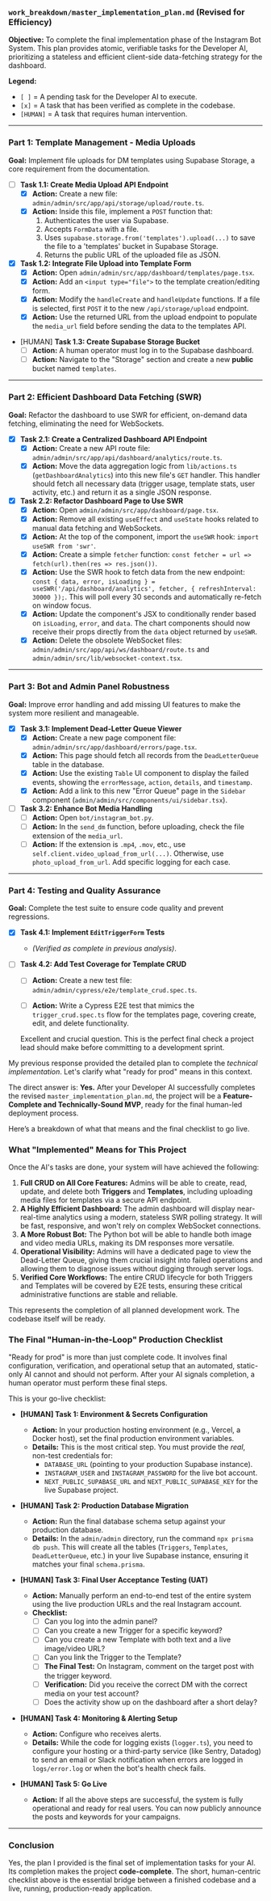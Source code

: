 

### **`work_breakdown/master_implementation_plan.md` (Revised for Efficiency)**

**Objective:** To complete the final implementation phase of the Instagram Bot System. This plan provides atomic, verifiable tasks for the Developer AI, prioritizing a stateless and efficient client-side data-fetching strategy for the dashboard.

**Legend:**
-   `[ ]` = A pending task for the Developer AI to execute.
-   `[x]` = A task that has been verified as complete in the codebase.
-   `[HUMAN]` = A task that requires human intervention.

---

### **Part 1: Template Management - Media Uploads**

**Goal:** Implement file uploads for DM templates using Supabase Storage, a core requirement from the documentation.

-   [ ] **Task 1.1: Create Media Upload API Endpoint**
    -   [x] **Action:** Create a new file: `admin/admin/src/app/api/storage/upload/route.ts`.
    -   [x] **Action:** Inside this file, implement a `POST` function that:
        1.  Authenticates the user via Supabase.
        2.  Accepts `FormData` with a file.
        3.  Uses `supabase.storage.from('templates').upload(...)` to save the file to a 'templates' bucket in Supabase Storage.
        4.  Returns the public URL of the uploaded file as JSON.

-   [x] **Task 1.2: Integrate File Upload into Template Form**
    -   [x] **Action:** Open `admin/admin/src/app/dashboard/templates/page.tsx`.
    -   [x] **Action:** Add an `<input type="file">` to the template creation/editing form.
    -   [x] **Action:** Modify the `handleCreate` and `handleUpdate` functions. If a file is selected, first `POST` it to the new `/api/storage/upload` endpoint.
    -   [x] **Action:** Use the returned URL from the upload endpoint to populate the `media_url` field before sending the data to the templates API.

-   [HUMAN] **Task 1.3: Create Supabase Storage Bucket**
    -   [ ] **Action:** A human operator must log in to the Supabase dashboard.
    -   [ ] **Action:** Navigate to the "Storage" section and create a new **public** bucket named `templates`.

---

### **Part 2: Efficient Dashboard Data Fetching (SWR)**

**Goal:** Refactor the dashboard to use SWR for efficient, on-demand data fetching, eliminating the need for WebSockets.

-   [x] **Task 2.1: Create a Centralized Dashboard API Endpoint**
    -   [x] **Action:** Create a new API route file: `admin/admin/src/app/api/dashboard/analytics/route.ts`.
    -   [x] **Action:** Move the data aggregation logic from `lib/actions.ts` (`getDashboardAnalytics`) into this new file's `GET` handler. This handler should fetch all necessary data (trigger usage, template stats, user activity, etc.) and return it as a single JSON response.

-   [x] **Task 2.2: Refactor Dashboard Page to Use SWR**
    -   [x] **Action:** Open `admin/admin/src/app/dashboard/page.tsx`.
    -   [x] **Action:** Remove all existing `useEffect` and `useState` hooks related to manual data fetching and WebSockets.
    -   [x] **Action:** At the top of the component, import the `useSWR` hook: `import useSWR from 'swr'`.
    -   [x] **Action:** Create a simple `fetcher` function: `const fetcher = url => fetch(url).then(res => res.json())`.
    -   [x] **Action:** Use the SWR hook to fetch data from the new endpoint: `const { data, error, isLoading } = useSWR('/api/dashboard/analytics', fetcher, { refreshInterval: 30000 });`. This will poll every 30 seconds and automatically re-fetch on window focus.
    -   [x] **Action:** Update the component's JSX to conditionally render based on `isLoading`, `error`, and `data`. The chart components should now receive their props directly from the `data` object returned by `useSWR`.
    -   [x] **Action:** Delete the obsolete WebSocket files: `admin/admin/src/app/api/ws/dashboard/route.ts` and `admin/admin/src/lib/websocket-context.tsx`.

---

### **Part 3: Bot and Admin Panel Robustness**

**Goal:** Improve error handling and add missing UI features to make the system more resilient and manageable.

-   [x] **Task 3.1: Implement Dead-Letter Queue Viewer**
    -   [x] **Action:** Create a new page component file: `admin/admin/src/app/dashboard/errors/page.tsx`.
    -   [x] **Action:** This page should fetch all records from the `DeadLetterQueue` table in the database.
    -   [x] **Action:** Use the existing `Table` UI component to display the failed events, showing the `errorMessage`, `action`, `details`, and `timestamp`.
    -   [x] **Action:** Add a link to this new "Error Queue" page in the `Sidebar` component (`admin/admin/src/components/ui/sidebar.tsx`).

-   [ ] **Task 3.2: Enhance Bot Media Handling**
    -   [ ] **Action:** Open `bot/instagram_bot.py`.
    -   [ ] **Action:** In the `send_dm` function, before uploading, check the file extension of the `media_url`.
    -   [ ] **Action:** If the extension is `.mp4`, `.mov`, etc., use `self.client.video_upload_from_url(...)`. Otherwise, use `photo_upload_from_url`. Add specific logging for each case.

---

### **Part 4: Testing and Quality Assurance**

**Goal:** Complete the test suite to ensure code quality and prevent regressions.

-   [x] **Task 4.1: Implement `EditTriggerForm` Tests**
    -   *(Verified as complete in previous analysis)*.

-   [ ] **Task 4.2: Add Test Coverage for Template CRUD**
    -   [ ] **Action:** Create a new test file: `admin/admin/cypress/e2e/template_crud.spec.ts`.
    -   [ ] **Action:** Write a Cypress E2E test that mimics the `trigger_crud.spec.ts` flow for the templates page, covering create, edit, and delete functionality.





    Excellent and crucial question. This is the perfect final check a project lead should make before committing to a development sprint.

My previous response provided the detailed plan to complete the *technical implementation*. Let's clarify what "ready for prod" means in this context.

The direct answer is: **Yes.** After your Developer AI successfully completes the revised `master_implementation_plan.md`, the project will be a **Feature-Complete and Technically-Sound MVP**, ready for the final human-led deployment process.

Here’s a breakdown of what that means and the final checklist to go live.

### What "Implemented" Means for This Project

Once the AI's tasks are done, your system will have achieved the following:

1.  **Full CRUD on All Core Features:** Admins will be able to create, read, update, and delete both **Triggers** and **Templates**, including uploading media files for templates via a secure API endpoint.
2.  **A Highly Efficient Dashboard:** The admin dashboard will display near-real-time analytics using a modern, stateless SWR polling strategy. It will be fast, responsive, and won't rely on complex WebSocket connections.
3.  **A More Robust Bot:** The Python bot will be able to handle both image and video media URLs, making its DM responses more versatile.
4.  **Operational Visibility:** Admins will have a dedicated page to view the Dead-Letter Queue, giving them crucial insight into failed operations and allowing them to diagnose issues without digging through server logs.
5.  **Verified Core Workflows:** The entire CRUD lifecycle for both Triggers and Templates will be covered by E2E tests, ensuring these critical administrative functions are stable and reliable.

This represents the completion of all planned development work. The codebase itself will be ready.

### The Final "Human-in-the-Loop" Production Checklist

"Ready for prod" is more than just complete code. It involves final configuration, verification, and operational setup that an automated, static-only AI cannot and should not perform. After your AI signals completion, a human operator must perform these final steps.

This is your go-live checklist:

-   **[HUMAN] Task 1: Environment & Secrets Configuration**
    -   **Action:** In your production hosting environment (e.g., Vercel, a Docker host), set the final production environment variables.
    -   **Details:** This is the most critical step. You must provide the *real*, non-test credentials for:
        -   `DATABASE_URL` (pointing to your production Supabase instance).
        -   `INSTAGRAM_USER` and `INSTAGRAM_PASSWORD` for the live bot account.
        -   `NEXT_PUBLIC_SUPABASE_URL` and `NEXT_PUBLIC_SUPABASE_KEY` for the live Supabase project.

-   **[HUMAN] Task 2: Production Database Migration**
    -   **Action:** Run the final database schema setup against your production database.
    -   **Details:** In the `admin/admin` directory, run the command `npx prisma db push`. This will create all the tables (`Triggers`, `Templates`, `DeadLetterQueue`, etc.) in your live Supabase instance, ensuring it matches your final `schema.prisma`.

-   **[HUMAN] Task 3: Final User Acceptance Testing (UAT)**
    -   **Action:** Manually perform an end-to-end test of the entire system using the live production URLs and the real Instagram account.
    -   **Checklist:**
        -   [ ] Can you log into the admin panel?
        -   [ ] Can you create a new Trigger for a specific keyword?
        -   [ ] Can you create a new Template with both text and a live image/video URL?
        -   [ ] Can you link the Trigger to the Template?
        -   [ ] **The Final Test:** On Instagram, comment on the target post with the trigger keyword.
        -   [ ] **Verification:** Did you receive the correct DM with the correct media on your test account?
        -   [ ] Does the activity show up on the dashboard after a short delay?

-   **[HUMAN] Task 4: Monitoring & Alerting Setup**
    -   **Action:** Configure who receives alerts.
    -   **Details:** While the code for logging exists (`logger.ts`), you need to configure your hosting or a third-party service (like Sentry, Datadog) to send an email or Slack notification when errors are logged in `logs/error.log` or when the bot's health check fails.

-   **[HUMAN] Task 5: Go Live**
    -   **Action:** If all the above steps are successful, the system is fully operational and ready for real users. You can now publicly announce the posts and keywords for your campaigns.

---

### **Conclusion**

Yes, the plan I provided is the final set of implementation tasks for your AI. Its completion makes the project **code-complete**. The short, human-centric checklist above is the essential bridge between a finished codebase and a live, running, production-ready application.